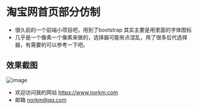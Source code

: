 # 淘宝网首页部分仿制
- 很久前的一个前端小项目吧，用到了bootstrap 其实主要是用里面的字体图标
- 几乎是一个像素一个像素来做的，选择器可能有点混乱，用了很多后代选择器，有需要的可以参考一下吧。

## 效果截图
 ![image](https://github.com/norkmGitHub/taobao/blob/master/images/shuomin.jpg)
 
 
 - 欢迎访问我的网站 https://www.norkm.com
 - 邮箱 norkm@qq.com
